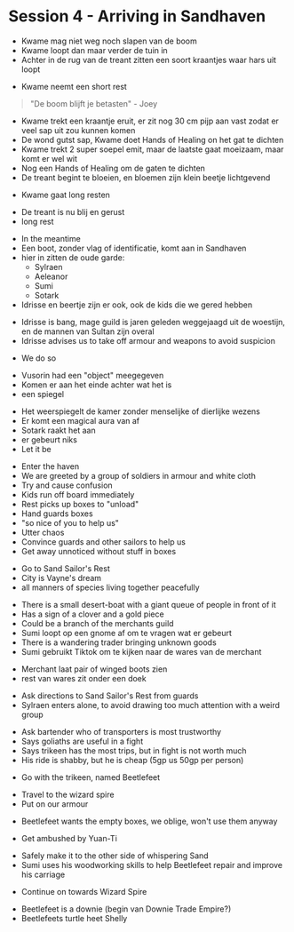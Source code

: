 # Session 4 - Arriving in Sandhaven

- Kwame mag niet weg noch slapen van de boom
- Kwame loopt dan maar verder de tuin in
- Achter in de rug van de treant zitten een soort kraantjes waar hars uit loopt

+ Kwame neemt een short rest

> "De boom blijft je betasten" - Joey

- Kwame trekt een kraantje eruit, er zit nog 30 cm pijp aan vast zodat er veel sap uit zou kunnen komen
- De wond gutst sap, Kwame doet Hands of Healing on het gat te dichten
- Kwame trekt 2 super soepel emit, maar de laatste gaat moeizaam, maar komt er wel wit
- Nog een Hands of Healing om de gaten te dichten
- De treant begint te bloeien, en bloemen zijn klein beetje lichtgevend

+ Kwame gaat long resten

- De treant is nu blij en gerust
- long rest

+ In the meantime
+ Een boot, zonder vlag of identificatie, komt aan in Sandhaven
+ hier in zitten de oude garde:
    - Sylraen
    - Aeleanor
    - Sumi
    - Sotark
+ Idrisse en beertje zijn er ook, ook de kids die we gered hebben

- Idrisse is bang, mage guild is jaren geleden weggejaagd uit de woestijn, en de mannen van Sultan zijn overal
- Idrisse advises us to take off armour and weapons to avoid suspicion

+ We do so

- Vusorin had een "object" meegegeven
- Komen er aan het einde achter wat het is
- een spiegel

+ Het weerspiegelt de kamer zonder menselijke of dierlijke wezens
+ Er komt een magical aura van af
+ Sotark raakt het aan
+ er gebeurt niks
+ Let it be

- Enter the haven
- We are greeted by a group of soldiers in armour and white cloth
- Try and cause confusion
- Kids run off board immediately
- Rest picks up boxes to "unload"
- Hand guards boxes
- "so nice of you to help us"
- Utter chaos
- Convince guards and other sailors to help us
- Get away unnoticed without stuff in boxes

+ Go to Sand Sailor's Rest
+ City is Vayne's dream
+ all manners of species living together peacefully

- There is a small desert-boat with a giant queue of people in front of it
- Has a sign of a clover and a gold piece
- Could be a branch of the merchants guild
- Sumi loopt op een gnome af om te vragen wat er gebeurt
- There is a wandering trader bringing unknown goods
- Sumi gebruikt Tiktok om te kijken naar de wares van de merchant

+ Merchant laat pair of winged boots zien
+ rest van wares zit onder een doek

- Ask directions to Sand Sailor's Rest from guards
- Sylraen enters alone, to avoid drawing too much attention with a weird group

+ Ask bartender who of transporters is most trustworthy
+ Says goliaths are useful in a fight
+ Says trikeen has the most trips, but in fight is not worth much
+ His ride is shabby, but he is cheap (5gp us 50gp per person)

- Go with the trikeen, named Beetlefeet

+ Travel to the wizard spire
+ Put on our armour

- Beetlefeet wants the empty boxes, we oblige, won't use them anyway

+ Get ambushed by Yuan-Ti

- Safely make it to the other side of whispering Sand
- Sumi uses his woodworking skills to help Beetlefeet repair and improve his carriage

+ Continue on towards Wizard Spire

- Beetlefeet is a downie (begin van Downie Trade Empire?)
- Beetlefeets turtle heet Shelly
